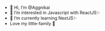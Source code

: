 - 👋 Hi, I’m @Aggnikai
- 👀 I’m interested in Javascript with ReactJS✨
- 🌱 I’m currently learning NextJS✨
- Love my little-family 💞️

